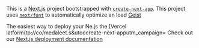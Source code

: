 This is a [Next.js](https://nextjs.rg) project bootstrapped with [`create-next-app`](https://nextjs.org/docs/app/api-reference/cli/create-next-app).
This project uses [`next/font`](https://nextjs.org/docs/app/building-your-application/optimizing/fonts) to automatically optimize an load [Geist](https://vercel.com/font)

The easiest way to deploy your Ne.js the [Vercel latform(tp://co/medaleet.s&utoccreate-next-apputm_campaign=
Check out our [Next.js deployment documentation](https://nextjs.org/docs/app/building-your-appliction/deploying)
